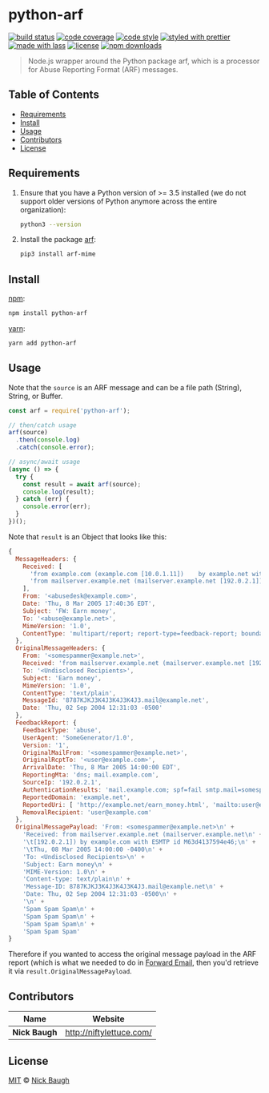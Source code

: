 # python-arf

[![build status](https://img.shields.io/travis/com/forwardemail/python-arf.svg)](https://travis-ci.com/forwardemail/python-arf)
[![code coverage](https://img.shields.io/codecov/c/github/forwardemail/python-arf.svg)](https://codecov.io/gh/forwardemail/python-arf)
[![code style](https://img.shields.io/badge/code_style-XO-5ed9c7.svg)](https://github.com/sindresorhus/xo)
[![styled with prettier](https://img.shields.io/badge/styled_with-prettier-ff69b4.svg)](https://github.com/prettier/prettier)
[![made with lass](https://img.shields.io/badge/made_with-lass-95CC28.svg)](https://lass.js.org)
[![license](https://img.shields.io/github/license/forwardemail/python-arf.svg)](LICENSE)
[![npm downloads](https://img.shields.io/npm/dt/python-arf.svg)](https://npm.im/python-arf)

> Node.js wrapper around the Python package arf, which is a processor for Abuse Reporting Format (ARF) messages.


## Table of Contents

* [Requirements](#requirements)
* [Install](#install)
* [Usage](#usage)
* [Contributors](#contributors)
* [License](#license)


## Requirements

1. Ensure that you have a Python version of >= 3.5 installed (we do not support older versions of Python anymore across the entire organization):

   ```sh
   python3 --version
   ```

2. Install the package [arf](https://github.com/danielsen/arf):

   ```sh
   pip3 install arf-mime
   ```


## Install

[npm][]:

```sh
npm install python-arf
```

[yarn][]:

```sh
yarn add python-arf
```


## Usage

Note that the `source` is an ARF message and can be a file path (String), String, or Buffer.

```js
const arf = require('python-arf');

// then/catch usage
arf(source)
  .then(console.log)
  .catch(console.error);

// async/await usage
(async () => {
  try {
    const result = await arf(source);
    console.log(result);
  } catch (err) {
    console.error(err);
  }
})();
```

Note that `result` is an Object that looks like this:

```js
{
  MessageHeaders: {
    Received: [
      'from example.com (example.com [10.0.1.11])    by example.net with ESMTP id O63d4137594e46; Thu, 08 Mar 2005 16:00:00 -0400',
      'from mailserver.example.net (mailserver.example.net [192.0.2.1]) by example.com with ESMTP id M63d4137594e46; Thu, 08 Mar 2005 14:00:00 -0400'
    ],
    From: '<abusedesk@example.com>',
    Date: 'Thu, 8 Mar 2005 17:40:36 EDT',
    Subject: 'FW: Earn money',
    To: '<abuse@example.net>',
    MimeVersion: '1.0',
    ContentType: 'multipart/report; report-type=feedback-report; boundary="part1_13d.2e68ed54_boundary"'
  },
  OriginalMessageHeaders: {
    From: '<somespammer@example.net>',
    Received: 'from mailserver.example.net (mailserver.example.net [192.0.2.1]) by example.com with ESMTP id M63d4137594e46; Thu, 08 Mar 2005 14:00:00 -0400',
    To: '<Undisclosed Recipients>',
    Subject: 'Earn money',
    MimeVersion: '1.0',
    ContentType: 'text/plain',
    MessageId: '8787KJKJ3K4J3K4J3K4J3.mail@example.net',
    Date: 'Thu, 02 Sep 2004 12:31:03 -0500'
  },
  FeedbackReport: {
    FeedbackType: 'abuse',
    UserAgent: 'SomeGenerator/1.0',
    Version: '1',
    OriginalMailFrom: '<somespammer@example.net>',
    OriginalRcptTo: '<user@example.com>',
    ArrivalDate: 'Thu, 8 Mar 2005 14:00:00 EDT',
    ReportingMta: 'dns; mail.example.com',
    SourceIp: '192.0.2.1',
    AuthenticationResults: 'mail.example.com; spf=fail smtp.mail=somespammer@example.com',
    ReportedDomain: 'example.net',
    ReportedUri: [ 'http://example.net/earn_money.html', 'mailto:user@example.com' ],
    RemovalRecipient: 'user@example.com'
  },
  OriginalMessagePayload: 'From: <somespammer@example.net>\n' +
    'Received: from mailserver.example.net (mailserver.example.net\n' +
    '\t[192.0.2.1]) by example.com with ESMTP id M63d4137594e46;\n' +
    '\tThu, 08 Mar 2005 14:00:00 -0400\n' +
    'To: <Undisclosed Recipients>\n' +
    'Subject: Earn money\n' +
    'MIME-Version: 1.0\n' +
    'Content-type: text/plain\n' +
    'Message-ID: 8787KJKJ3K4J3K4J3K4J3.mail@example.net\n' +
    'Date: Thu, 02 Sep 2004 12:31:03 -0500\n' +
    '\n' +
    'Spam Spam Spam\n' +
    'Spam Spam Spam\n' +
    'Spam Spam Spam\n' +
    'Spam Spam Spam'
}
```

Therefore if you wanted to access the original message payload in the ARF report (which is what we needed to do in [Forward Email](https://forwardemail.net), then you'd retrieve it via `result.OriginalMessagePayload`.


## Contributors

| Name           | Website                    |
| -------------- | -------------------------- |
| **Nick Baugh** | <http://niftylettuce.com/> |


## License

[MIT](LICENSE) © [Nick Baugh](http://niftylettuce.com/)


##

[npm]: https://www.npmjs.com/

[yarn]: https://yarnpkg.com/

